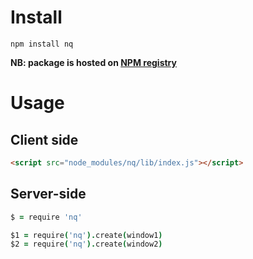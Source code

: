 # Install

```
npm install nq
```

__NB: package is hosted on [NPM registry](http://search.npmjs.org/#/nq)__

# Usage

## Client side

```html
<script src="node_modules/nq/lib/index.js"></script>
```

## Server-side

```coffeescript
$ = require 'nq'
```

```coffeescript
$1 = require('nq').create(window1)
$2 = require('nq').create(window2)
```